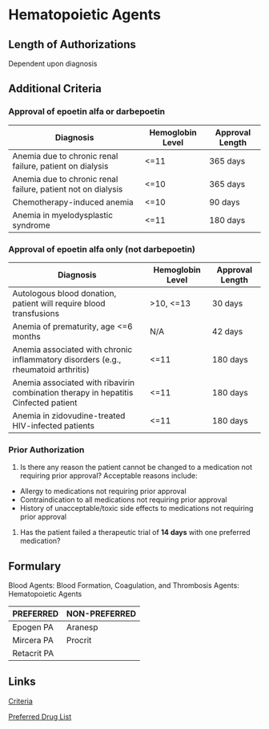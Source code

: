 # Hematopoietic Agents

## Length of Authorizations

Dependent upon diagnosis

## Additional Criteria

### Approval of epoetin alfa or darbepoetin

| Diagnosis                                                    | Hemoglobin Level | Approval Length |
|--------------------------------------------------------------|------------------|-----------------|
| Anemia due to chronic renal failure, patient on dialysis     | \<=11            | 365 days        |
| Anemia due to chronic renal failure, patient not on dialysis | \<=10            | 365 days        |
| Chemotherapy-induced anemia                                  | \<=10            | 90 days         |
| Anemia in myelodysplastic syndrome                           | \<=11            | 180 days        |

### Approval of epoetin alfa only (not darbepoetin)

| Diagnosis                                                                           | Hemoglobin Level | Approval Length |
|-------------------------------------------------------------------------------------|------------------|-----------------|
| Autologous blood donation, patient will require blood transfusions                  | \>10, \<=13      | 30 days         |
| Anemia of prematurity, age \<=6 months                                              | N/A              | 42 days         |
| Anemia associated with chronic inflammatory disorders (e.g., rheumatoid arthritis)  | \<=11            | 180 days        |
| Anemia associated with ribavirin combination therapy in hepatitis Cinfected patient | \<=11            | 180 days        |
| Anemia in zidovudine-treated HIV-infected patients                                  | \<=11            | 180 days        |

### Prior Authorization

1.  Is there any reason the patient cannot be changed to a medication not requiring prior approval? Acceptable reasons include:
-   Allergy to medications not requiring prior approval
-   Contraindication to all medications not requiring prior approval
-   History of unacceptable/toxic side effects to medications not requiring prior approval
1.  Has the patient failed a therapeutic trial of **14 days** with one preferred medication?

## Formulary

Blood Agents: Blood Formation, Coagulation, and Thrombosis Agents: Hematopoietic Agents

| PREFERRED   | NON-PREFERRED |
|-------------|---------------|
| Epogen PA   | Aranesp       |
| Mircera PA  | Procrit       |
| Retacrit PA |               |

## Links

[Criteria](https://pharmacy.medicaid.ohio.gov/sites/default/files/20220415_UPDL_Criteria_FINAL_.pdf#page=9)

[Preferred Drug List](https://pharmacy.medicaid.ohio.gov/sites/default/files/20220701_UPDL_FINAL.pdf#page=7)
